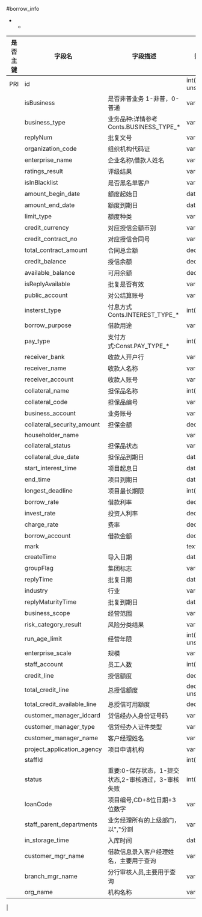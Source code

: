 #borrow_info
* -
 
|是否主键	|字段名	|字段描述	|数据类型	|可空	|缺省	|
| --------|-----|-----|-----|-----|-----|
|PRI|id||int(10) unsigned|NO||
||isBusiness|是否非普业务 1-非普，0-普通|varchar(2)|YES||
||business_type|业务品种:详情参考Conts.BUSINESS_TYPE_*|varchar(10)|YES|1|
||replyNum|批复文号|varchar(100)|YES||
||organization_code|组织机构代码证|varchar(100)|YES||
||enterprise_name|企业名称\借款人姓名|varchar(100)|YES||
||ratings_result|评级结果|varchar(500)|YES||
||isInBlacklist|是否黑名单客户|varchar(10)|YES||
||amount_begin_date|额度起始日|datetime|YES||
||amount_end_date|额度到期日|datetime|YES||
||limit_type|额度种类|varchar(50)|YES||
||credit_currency|对应授信金额币别|varchar(10)|YES||
||credit_contract_no|对应授信合同号|varchar(50)|YES||
||total_contract_amount|合同总金额|decimal(14,2)|YES||
||credit_balance|授信余额    |decimal(14,2)|YES||
||available_balance|可用余额|decimal(14,2)|YES||
||isReplyAvailable|批复是否有效|varchar(10)|YES||
||public_account|对公结算账号|varchar(50)|YES||
||insterst_type|付息方式 Conts.INTEREST_TYPE_*|int(10)|NO|1|
||borrow_purpose|借款用途|varchar(500)|YES||
||pay_type|支付方式:Const.PAY_TYPE_*|int(10)|YES||
||receiver_bank|收款人开户行|varchar(50)|YES||
||receiver_name|收款人名称|varchar(30)|YES||
||receiver_account|收款人账号|varchar(50)|YES||
||collateral_name|担保品名称|int(200)|YES||
||collateral_code|担保品编号     |varchar(50)|YES||
||business_account|业务账号     |varchar(50)|YES||
||collateral_security_amount|担保金额|decimal(10,2)|YES||
||householder_name||varchar(50)|YES||
||collateral_status|担保品状态|varchar(20)|YES||
||collateral_due_date|担保品到期日|datetime|YES||
||start_interest_time|项目起息日|datetime|YES||
||end_time|项目到期日|datetime|YES||
||longest_deadline|项目最长期限|int(11)|YES||
||borrow_rate|借款利率|decimal(14,2)|YES||
||invest_rate|投资人利率|decimal(14,2)|YES||
||charge_rate|费率|decimal(14,2)|YES||
||borrow_account|借款金额|decimal(14,0)|YES||
||mark||text|YES||
||createTime|导入日期|datetime|YES||
||groupFlag|集团标志|varchar(100)|YES||
||replyTime|批复日期|datetime|YES||
||industry|行业|varchar(100)|YES||
||replyMaturityTime|批复到期日|datetime|YES||
||business_scope|经营范围|varchar(200)|YES||
||risk_category_result|风险分类结果|varchar(500)|YES||
||run_age_limit|经营年限|int(11) unsigned|YES||
||enterprise_scale|规模|varchar(50)|YES||
||staff_account|员工人数|int(11)|YES||
||credit_line|授信额度|decimal(14,2)|YES||
||total_credit_line|总授信额度|decimal(14,2) unsigned|YES||
||total_credit_available_line|总授信可用额度|decimal(14,2)|YES||
||customer_manager_idcard|贷信经办人身份证号码|varchar(20)|YES||
||customer_manager_type|信贷经办人证件类型|varchar(30)|YES||
||customer_manager_name|客户经理姓名|varchar(10)|YES||
||project_application_agency|项目申请机构|varchar(100)|YES||
||staffId||int(10)|NO||
||status|重要:0-保存状态，1-提交状态,2-审核通过，3-审核失败|int(6)|YES||
||loanCode|项目编号,CD+8位日期+3位数字|varchar(14)|YES||
||staff_parent_departments|业务经理所有的上级部门，以","分割|varchar(60)|YES||
||in_storage_time|入库时间|datetime|YES||
||customer_mgr_name|借款信息录入客户经理姓名，主要用于查询|varchar(30)|YES||
||branch_mgr_name|分行审核人员,主要用于查询|varchar(30)|YES||
||org_name|机构名称|varchar(150)|YES||
|
